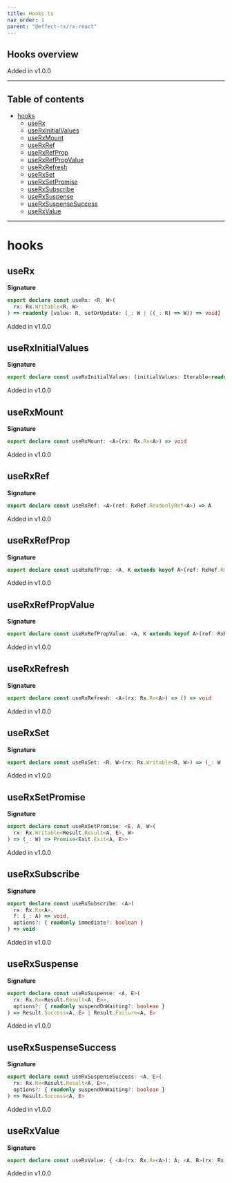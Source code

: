 ```yaml
---
title: Hooks.ts
nav_order: 1
parent: "@effect-rx/rx-react"
---
```


## Hooks overview

Added in v1.0.0

---

<h2 class="text-delta">Table of contents</h2>

- [hooks](#hooks)
  - [useRx](#userx)
  - [useRxInitialValues](#userxinitialvalues)
  - [useRxMount](#userxmount)
  - [useRxRef](#userxref)
  - [useRxRefProp](#userxrefprop)
  - [useRxRefPropValue](#userxrefpropvalue)
  - [useRxRefresh](#userxrefresh)
  - [useRxSet](#userxset)
  - [useRxSetPromise](#userxsetpromise)
  - [useRxSubscribe](#userxsubscribe)
  - [useRxSuspense](#userxsuspense)
  - [useRxSuspenseSuccess](#userxsuspensesuccess)
  - [useRxValue](#userxvalue)

---

# hooks

## useRx

**Signature**

```ts
export declare const useRx: <R, W>(
  rx: Rx.Writable<R, W>
) => readonly [value: R, setOrUpdate: (_: W | ((_: R) => W)) => void]
```

Added in v1.0.0

## useRxInitialValues

**Signature**

```ts
export declare const useRxInitialValues: (initialValues: Iterable<readonly [Rx.Rx<any>, any]>) => void
```

Added in v1.0.0

## useRxMount

**Signature**

```ts
export declare const useRxMount: <A>(rx: Rx.Rx<A>) => void
```

Added in v1.0.0

## useRxRef

**Signature**

```ts
export declare const useRxRef: <A>(ref: RxRef.ReadonlyRef<A>) => A
```

Added in v1.0.0

## useRxRefProp

**Signature**

```ts
export declare const useRxRefProp: <A, K extends keyof A>(ref: RxRef.RxRef<A>, prop: K) => RxRef.RxRef<A[K]>
```

Added in v1.0.0

## useRxRefPropValue

**Signature**

```ts
export declare const useRxRefPropValue: <A, K extends keyof A>(ref: RxRef.RxRef<A>, prop: K) => A[K]
```

Added in v1.0.0

## useRxRefresh

**Signature**

```ts
export declare const useRxRefresh: <A>(rx: Rx.Rx<A>) => () => void
```

Added in v1.0.0

## useRxSet

**Signature**

```ts
export declare const useRxSet: <R, W>(rx: Rx.Writable<R, W>) => (_: W | ((_: R) => W)) => void
```

Added in v1.0.0

## useRxSetPromise

**Signature**

```ts
export declare const useRxSetPromise: <E, A, W>(
  rx: Rx.Writable<Result.Result<A, E>, W>
) => (_: W) => Promise<Exit.Exit<A, E>>
```

Added in v1.0.0

## useRxSubscribe

**Signature**

```ts
export declare const useRxSubscribe: <A>(
  rx: Rx.Rx<A>,
  f: (_: A) => void,
  options?: { readonly immediate?: boolean }
) => void
```

Added in v1.0.0

## useRxSuspense

**Signature**

```ts
export declare const useRxSuspense: <A, E>(
  rx: Rx.Rx<Result.Result<A, E>>,
  options?: { readonly suspendOnWaiting?: boolean }
) => Result.Success<A, E> | Result.Failure<A, E>
```

Added in v1.0.0

## useRxSuspenseSuccess

**Signature**

```ts
export declare const useRxSuspenseSuccess: <A, E>(
  rx: Rx.Rx<Result.Result<A, E>>,
  options?: { readonly suspendOnWaiting?: boolean }
) => Result.Success<A, E>
```

Added in v1.0.0

## useRxValue

**Signature**

```ts
export declare const useRxValue: { <A>(rx: Rx.Rx<A>): A; <A, B>(rx: Rx.Rx<A>, f: (_: A) => B): B }
```

Added in v1.0.0
